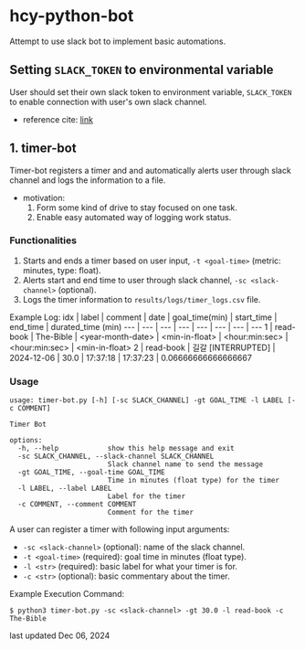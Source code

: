 # hcy-python-bot
Attempt to use slack bot to implement basic automations.

## Setting ``SLACK_TOKEN`` to environmental variable
User should set their own slack token to environment variable, ``SLACK_TOKEN`` to enable connection with user's own slack channel.
  * reference cite: [link](https://www.datacamp.com/tutorial/how-to-send-slack-messages-with-python)

## 1. timer-bot
Timer-bot registers a timer and and automatically alerts user through slack channel and logs the information to a file.
  * motivation:
    1. Form some kind of drive to stay focused on one task.
    2. Enable easy automated way of logging work status.

### Functionalities
1. Starts and ends a timer based on user input, ``-t <goal-time>`` (metric: minutes, type: float).
2. Alerts start and end time to user through slack channel, ``-sc <slack-channel>`` (optional).
3. Logs the timer information to ``results/logs/timer_logs.csv`` file.

Example Log:
idx | label | comment | date | goal_time(min) | start_time | end_time | durated_time (min)
--- | --- | --- | --- | --- | --- | --- | ---
1 | read-book | The-Bible | \<year-month-date\> | \<min-in-float\> | \<hour:min:sec\> | \<hour:min:sec\> | \<min-in-float\>
2 | read-book | 길갈 [INTERRUPTED] | 2024-12-06 | 30.0 | 17:37:18 | 17:37:23 | 0.06666666666666667

### Usage
```
usage: timer-bot.py [-h] [-sc SLACK_CHANNEL] -gt GOAL_TIME -l LABEL [-c COMMENT]

Timer Bot

options:
  -h, --help            show this help message and exit
  -sc SLACK_CHANNEL, --slack-channel SLACK_CHANNEL
                        Slack channel name to send the message
  -gt GOAL_TIME, --goal-time GOAL_TIME
                        Time in minutes (float type) for the timer
  -l LABEL, --label LABEL
                        Label for the timer
  -c COMMENT, --comment COMMENT
                        Comment for the timer
```

A user can register a timer with following input arguments:
  * ``-sc <slack-channel>`` (optional): name of the slack channel.
  * ``-t <goal-time>`` (required): goal time in minutes (float type).
  * ``-l <str>`` (required): basic label for what your timer is for.
  * ``-c <str>`` (optional): basic commentary about the timer.

Example Execution Command:
```
$ python3 timer-bot.py -sc <slack-channel> -gt 30.0 -l read-book -c The-Bible
```

last updated Dec 06, 2024
